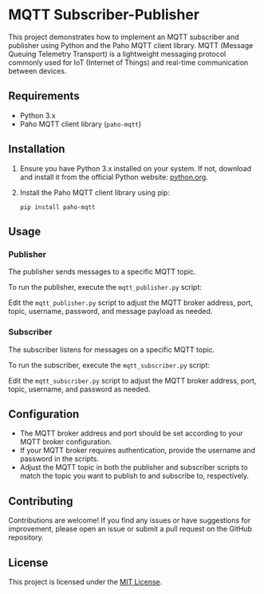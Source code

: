 # MQTT Subscriber-Publisher

This project demonstrates how to implement an MQTT subscriber and publisher using Python and the Paho MQTT client library. MQTT (Message Queuing Telemetry Transport) is a lightweight messaging protocol commonly used for IoT (Internet of Things) and real-time communication between devices.

## Requirements

- Python 3.x
- Paho MQTT client library (`paho-mqtt`)

## Installation

1. Ensure you have Python 3.x installed on your system. If not, download and install it from the official Python website: [python.org](https://www.python.org/).

2. Install the Paho MQTT client library using pip:

    ```
    pip install paho-mqtt
    ```

## Usage

### Publisher

The publisher sends messages to a specific MQTT topic.

To run the publisher, execute the `mqtt_publisher.py` script:

Edit the `mqtt_publisher.py` script to adjust the MQTT broker address, port, topic, username, password, and message payload as needed.

### Subscriber

The subscriber listens for messages on a specific MQTT topic.

To run the subscriber, execute the `mqtt_subscriber.py` script:

Edit the `mqtt_subscriber.py` script to adjust the MQTT broker address, port, topic, username, and password as needed.

## Configuration

- The MQTT broker address and port should be set according to your MQTT broker configuration.
- If your MQTT broker requires authentication, provide the username and password in the scripts.
- Adjust the MQTT topic in both the publisher and subscriber scripts to match the topic you want to publish to and subscribe to, respectively.

## Contributing

Contributions are welcome! If you find any issues or have suggestions for improvement, please open an issue or submit a pull request on the GitHub repository.

## License

This project is licensed under the [MIT License](LICENSE).

